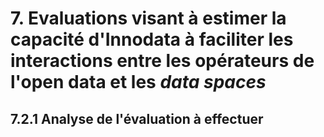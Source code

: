 # 7. Evaluations visant à estimer la capacité d'Innodata à faciliter les interactions entre les opérateurs de l'open data et les *data spaces*

## 7.2.1 Analyse de l'évaluation à effectuer


